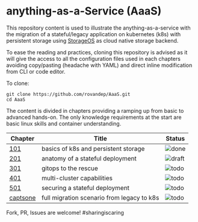 # anything-as-a-Service (AaaS)
This repository content is used to illustrate the anything-as-a-service with the migration of a stateful/legacy application on kubernetes (k8s) with persistent storage using [StorageOS](https://storageos.com) as cloud native storage backend.  

To ease the reading and practices, cloning this repository is advised as it will give the access to all the configuration files used in each chapters avoiding copy/pasting (headache with YAML) and direct inline modification from CLI or code editor. 

To clone:
```
git clone https://github.com/rovandep/AaaS.git
cd AaaS
```

The content is divided in chapters providing a ramping up from basic to advanced hands-on. The only knowledge requirements at the start are basic linux skills and container understanding. 

| Chapter  | Title | Status |
| --- | --- | --- | 
| [101](doc/101/) | basics of k8s and persistent storage | ![done](https://img.shields.io/badge/status-100%25-green)|
| [201](doc/201/) | anatomy of a stateful deployment | ![draft](https://img.shields.io/badge/status-75%25-yellow) |
| [301]() | gitops to the rescue | ![todo](https://img.shields.io/badge/status-0%25-red) |
| [401]() | multi-cluster capabilities | ![todo](https://img.shields.io/badge/status-0%25-red) |
| [501]() | securing a stateful deployment | ![todo](https://img.shields.io/badge/status-0%25-red) |
| [captsone]() | full migration scenario from legacy to k8s | ![todo](https://img.shields.io/badge/status-0%25-red) |

Fork, PR, Issues are welcome! #sharingiscaring